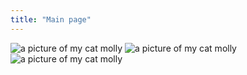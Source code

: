 ```yaml
---
title: "Main page"
---
```


<img src="media/drapescrowd.jpg" alt="a picture of my cat molly" style="border-radius:1%"/>
<img src="blackflowers.gif" alt="a picture of my cat molly" style="border-radius:1%"/>
<img src="molly.png" alt="a picture of my cat molly" style="border-radius:1%"/>